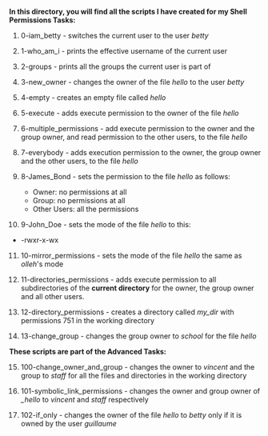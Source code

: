 **In this directory, you will find all the scripts I have created for my Shell Permissions Tasks:** 

1. 0-iam_betty - switches the current user to the user *betty*

2. 1-who_am_i - prints the effective username of the current user

3. 2-groups - prints all the groups the current user is part of

4. 3-new_owner - changes the owner of the file *hello* to the user *betty*

5. 4-empty - creates an empty file called *hello*

6. 5-execute - adds execute permission to the owner of the file *hello*

7. 6-multiple_permissions - add execute permission to the owner and the group owner, and read permission to the other users, to the file *hello*

8. 7-everybody - adds execution permission to the owner, the group owner and the other users, to the file *hello*

9. 8-James_Bond - sets the permission to the file *hello* as follows:

   - Owner: no permissions at all
   - Group: no permissions at all
   - Other Users: all the permissions

10. 9-John_Doe - sets the mode of the file *hello* to this:

   - -rwxr-x-wx

11. 10-mirror_permissions - sets the mode of the file *hello* the same as *olleh*'s mode

12. 11-directories_permissions - adds execute permission to all subdirectories of the **current directory** for the owner, the group owner and all other users.

13. 12-directory_permissions - creates a directory called *my_dir* with permissions 751 in the working directory

14. 13-change_group - changes the group owner to *school* for the file *hello*

**These scripts are part of the Advanced Tasks:**

15. 100-change_owner_and_group - changes the owner to *vincent* and the group to *staff* for all the files and directories in the working directory

16. 101-symbolic_link_permissions - changes the owner and group owner of *_hello* to *vincent* and *staff* respectively

17. 102-if_only - changes the owner of the file *hello* to *betty* only if it is owned by the user *guillaume*
 
